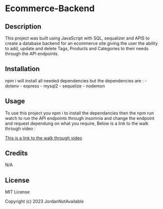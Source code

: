 # Ecommerce-Backend

## Description

This project was built using JavaScript with SQL, sequalizer and APIS to create a database backend for an ecommerce site giving the user the ability to add, update and delete Tags, Products and Categories to their needs through the API endpoints.

## Installation

npm i will install all needed dependencies but the dependencies are :
    - dotenv
    - express
    - mysql2 
    - sequelize
    - nodemon

## Usage

To use this project you npm i to install the dependancies then the npm run watch to run the API endpoints through insomnia and change the endpoint and request dependung on what you require,
Below is a link to the walk through video :

[This is a link to the walk through video](https://drive.google.com/file/d/1XNQtvhchukEDjxma6JL4oPS0TJv6Hbog/view?usp=share_link)

## Credits

N/A

## License

MIT License

Copyright (c) 2023 JordanNotAvailable